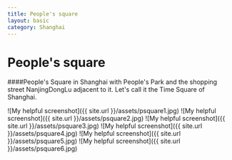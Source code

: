 ```yaml
---
title: People's square
layout: basic
category: Shanghai
---
```



People's square
===============

####People's Square in Shanghai with People's Park and the shopping street NanjingDongLu adjacent to it. Let's call it the Time Square of Shanghai.

![My helpful screenshot]({{ site.url }}/assets/psquare1.jpg)
![My helpful screenshot]({{ site.url }}/assets/psquare2.jpg)
![My helpful screenshot]({{ site.url }}/assets/psquare3.jpg)
![My helpful screenshot]({{ site.url }}/assets/psquare4.jpg)
![My helpful screenshot]({{ site.url }}/assets/psquare5.jpg)
![My helpful screenshot]({{ site.url }}/assets/psquare6.jpg)


